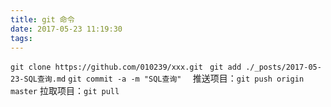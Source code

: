 ```yaml
---
title: git 命令
date: 2017-05-23 11:19:30
tags:
---
```


`git clone https://github.com/010239/xxx.git `
`git add ./_posts/2017-05-23-SQL查询.md`
`git commit -a -m "SQL查询"  `
推送项目：`git push origin master`
拉取项目：`git pull`
